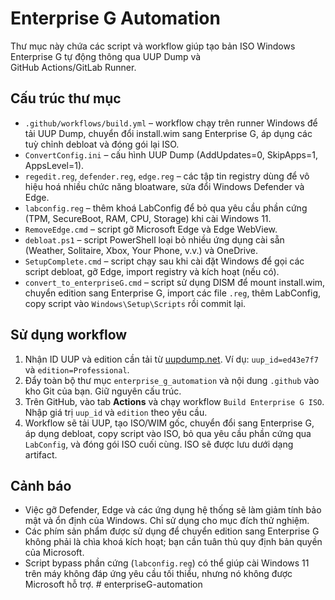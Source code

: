 # Enterprise G Automation

Thư mục này chứa các script và workflow giúp tạo bản ISO Windows Enterprise G tự động thông qua UUP Dump và GitHub Actions/GitLab Runner.

## Cấu trúc thư mục

- `.github/workflows/build.yml` – workflow chạy trên runner Windows để tải UUP Dump, chuyển đổi install.wim sang Enterprise G, áp dụng các tuỳ chỉnh debloat và đóng gói lại ISO.
- `ConvertConfig.ini` – cấu hình UUP Dump (AddUpdates=0, SkipApps=1, AppsLevel=1).
- `regedit.reg`, `defender.reg`, `edge.reg` – các tập tin registry dùng để vô hiệu hoá nhiều chức năng bloatware, sửa đổi Windows Defender và Edge.
- `labconfig.reg` – thêm khoá LabConfig để bỏ qua yêu cầu phần cứng (TPM, SecureBoot, RAM, CPU, Storage) khi cài Windows 11.
- `RemoveEdge.cmd` – script gỡ Microsoft Edge và Edge WebView.
- `debloat.ps1` – script PowerShell loại bỏ nhiều ứng dụng cài sẵn (Weather, Solitaire, Xbox, Your Phone, v.v.) và OneDrive.
- `SetupComplete.cmd` – script chạy sau khi cài đặt Windows để gọi các script debloat, gỡ Edge, import registry và kích hoạt (nếu có).
- `convert_to_enterpriseG.cmd` – script sử dụng DISM để mount install.wim, chuyển edition sang Enterprise G, import các file `.reg`, thêm LabConfig, copy script vào `Windows\Setup\Scripts` rồi commit lại.

## Sử dụng workflow

1. Nhận ID UUP và edition cần tải từ [uupdump.net](https://uupdump.net). Ví dụ: `uup_id=ed43e7f7` và `edition=Professional`.
2. Đẩy toàn bộ thư mục `enterprise_g_automation` và nội dung `.github` vào kho Git của bạn. Giữ nguyên cấu trúc.
3. Trên GitHub, vào tab **Actions** và chạy workflow `Build Enterprise G ISO`. Nhập giá trị `uup_id` và `edition` theo yêu cầu.
4. Workflow sẽ tải UUP, tạo ISO/WIM gốc, chuyển đổi sang Enterprise G, áp dụng debloat, copy script vào ISO, bỏ qua yêu cầu phần cứng qua `LabConfig`, và đóng gói ISO cuối cùng. ISO sẽ được lưu dưới dạng artifact.

## Cảnh báo

- Việc gỡ Defender, Edge và các ứng dụng hệ thống sẽ làm giảm tính bảo mật và ổn định của Windows. Chỉ sử dụng cho mục đích thử nghiệm.
- Các phím sản phẩm được sử dụng để chuyển edition sang Enterprise G không phải là chìa khoá kích hoạt; bạn cần tuân thủ quy định bản quyền của Microsoft.
- Script bypass phần cứng (`labconfig.reg`) có thể giúp cài Windows 11 trên máy không đáp ứng yêu cầu tối thiểu, nhưng nó không được Microsoft hỗ trợ.
#   e n t e r p r i s e G - a u t o m a t i o n  
 